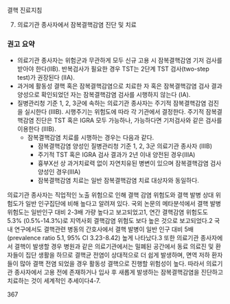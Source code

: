 결핵 진료지침

7. 의료기관 종사자에서 잠복결핵감염 진단 및 치료

### 권고 요약

- 의료기관 종사자는 위험군과 무관하게 모두 신규 고용 시 잠복결핵감염 기저 검사를 받아야 한다(IIB). 반복검사가 필요한 경우 TST는 2단계 TST 검사(two-step test)가 권장된다 (IIA).
- 과거에 활동성 결핵 혹은 잠복결핵감염으로 치료한 자 혹은 잠복결핵감염 검사 결과 양성으로 확인되었던 자는 잠복결핵감염 검사를 시행하지 않는다 (IA).
- 질병관리청 기준 1, 2, 3군에 속하는 의료기관 종사자는 주기적 잠복결핵감염 검진을 실시한다 (IIIB). 시행주기는 위험도에 따라 각 기관에서 결정한다. 주기적 잠복결핵감염 진단은 TST 혹은 IGRA 모두 가능하나, 가능하다면 기저검사와 같은 검사를 이용한다 (IIIB).
    - 잠복결핵감염 치료를 시행하는 경우는 다음과 같다.
        - 잠복결핵감염 양성인 질병관리청 기준 1, 2, 3군 의료기관 종사자 (IIIB)
        - 주기적 TST 혹은 IGRA 검사 결과가 2년 이내 양전된 경우(IIIA)
        - 흉부X선 상 과거치료력 없이 자연치유된 병변이 있으며 잠복결핵감염 검사 양성인 경우(IIIA)
        - 잠복결핵감염 치료는 일반 잠복결핵감염 치료 대상자와 동일하다.

의료기관 종사자는 직업적인 노출 위험으로 인해 결핵 감염 위험도와 결핵 발병 상대 위험도가 일반 인구집단에 비해 높다고 알려져 있다. 국외 논문의 메타분석에서 결핵 발병 위험도는 일반인구 대비 2-3배 가량 높다고 보고되었고1, 연간 결핵감염 위험도도 5.3% (0.5%-14.3%)로 지역사회 결핵감염 위험도 보다 높은 것으로 보고되었다.2 국내 연구에서도 결핵관련 병동의 간호사에서 결핵 발병이 일반 인구 대비 5배 (prevalence ratio 5.1, 95% CI 3.23-8.42) 높게 나타났다.3 또한 의료기관 종사자에서 결핵이 발생할 경우 병원과 같은 의료기관에서는 밀폐된 공간에서 동료 의료진 및 환자들이 집단 생활을 하므로 결핵균 전염이 상대적으로 더 쉽게 발생하며, 면역 저하 환자들이 많아 결핵 전염 되었을 경우 활동성 결핵으로 진행할 위험성이 높다. 따라서 의료기관 종사자에서 고용 전에 존재하거나 입사 후 새롭게 발생하는 잠복결핵감염을 진단하고 치료하는 것이 세계적인 추세이다4-7.

<PAGE>367